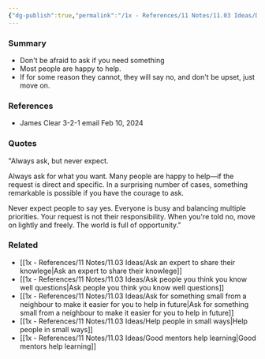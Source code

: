 ```yaml
---
{"dg-publish":true,"permalink":"/1x - References/11 Notes/11.03 Ideas/Dont be afraid to ask, dont be disappointed if someone says no/","title":"Dont be afraid to ask, dont be disappointed if someone says no","noteIcon":"","created":"2024-02-11T20:22:50.447+03:00","updated":"2024-02-14T20:18:33.310+03:00"}
---
```



### Summary
- Don't be afraid to ask if you need something
- Most people are happy to help.
- If for some reason they cannot, they will say no, and don't be upset, just move on.

### References
- James Clear 3-2-1 email Feb 10, 2024

### Quotes
"Always ask, but never expect.

Always ask for what you want. Many people are happy to help—if the request is direct and specific. In a surprising number of cases, something remarkable is possible if you have the courage to ask.

Never expect people to say yes. Everyone is busy and balancing multiple priorities. Your request is not their responsibility. When you're told no, move on lightly and freely. The world is full of opportunity."

### Related
- [[1x - References/11 Notes/11.03 Ideas/Ask an expert to share their knowlege\|Ask an expert to share their knowlege]]
- [[1x - References/11 Notes/11.03 Ideas/Ask people you think you know well questions\|Ask people you think you know well questions]]
- [[1x - References/11 Notes/11.03 Ideas/Ask for something small from a neighbour to make it easier for you to help in future\|Ask for something small from a neighbour to make it easier for you to help in future]]
- [[1x - References/11 Notes/11.03 Ideas/Help people in small ways\|Help people in small ways]]
- [[1x - References/11 Notes/11.03 Ideas/Good mentors help learning\|Good mentors help learning]]